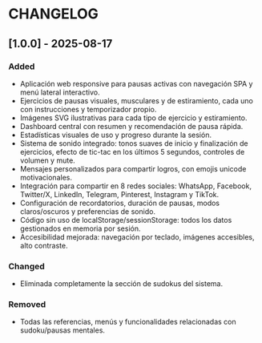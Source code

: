 # CHANGELOG

## [1.0.0] - 2025-08-17

### Added
- Aplicación web responsive para pausas activas con navegación SPA y menú lateral interactivo.
- Ejercicios de pausas visuales, musculares y de estiramiento, cada uno con instrucciones y temporizador propio.
- Imágenes SVG ilustrativas para cada tipo de ejercicio y estiramiento.
- Dashboard central con resumen y recomendación de pausa rápida.
- Estadísticas visuales de uso y progreso durante la sesión.
- Sistema de sonido integrado: tonos suaves de inicio y finalización de ejercicios, efecto de tic-tac en los últimos 5 segundos, controles de volumen y mute.
- Mensajes personalizados para compartir logros, con emojis unicode motivacionales.
- Integración para compartir en 8 redes sociales: WhatsApp, Facebook, Twitter/X, LinkedIn, Telegram, Pinterest, Instagram y TikTok.
- Configuración de recordatorios, duración de pausas, modos claros/oscuros y preferencias de sonido.
- Código sin uso de localStorage/sessionStorage: todos los datos gestionados en memoria por sesión.
- Accesibilidad mejorada: navegación por teclado, imágenes accesibles, alto contraste.

### Changed
- Eliminada completamente la sección de sudokus del sistema.

### Removed
- Todas las referencias, menús y funcionalidades relacionadas con sudoku/pausas mentales.
